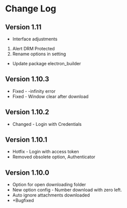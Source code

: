 # Change Log

## Version 1.11

* Interface adjustments 
1. Alert DRM Protected
2. Rename options in setting
* Update package electron_builder

## Version 1.10.3

* Fixed - -infinity error
* Fixed - Window clear after download

## Version 1.10.2

* Changed - Login with Credentials

## Version 1.10.1

* Hotfix - Login with access token
* Removed obsolete option, Authenticator

## Version 1.10.0

* Option for open downloading folder
* New option config - Number download with zero left.
* Auto ignore attachments downloaded
* +Bugfixed
